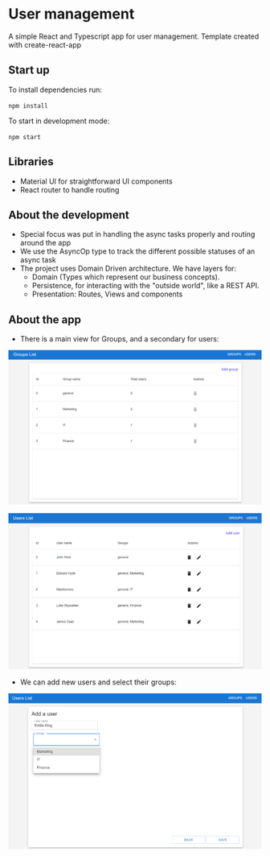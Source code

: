 # User management

A simple React and Typescript app for user management.
Template created with create-react-app

## Start up

To install dependencies run:

`npm install`

To start in development mode:

`npm start`

## Libraries

 - Material UI for straightforward UI components
 - React router to handle routing

## About the development

 - Special focus was put in handling the async tasks properly and routing around the app
 - We use the AsyncOp type to track the different possible statuses of an async task
 - The project uses Domain Driven architecture. We have layers for:
    - Domain (Types which represent our business concepts).
    - Persistence, for interacting with the "outside world", like a REST API.
    - Presentation: Routes, Views and components

## About the app

 - There is a main view for Groups, and a secondary for users:

 ![Alt text](image.png)

 ![Alt text](image-1.png)

  - We can add new users and select their groups:

  ![Alt text](image-2.png)

